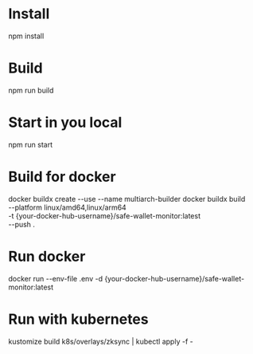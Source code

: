 # Install

npm install

# Build

npm run build

# Start in you local

npm run start

# Build for docker

docker buildx create --use --name multiarch-builder
docker buildx build \
  --platform linux/amd64,linux/arm64 \
  -t {your-docker-hub-username}/safe-wallet-monitor:latest \
  --push .

# Run docker

docker run --env-file .env -d {your-docker-hub-username}/safe-wallet-monitor:latest

# Run with kubernetes

kustomize build k8s/overlays/zksync | kubectl apply -f -